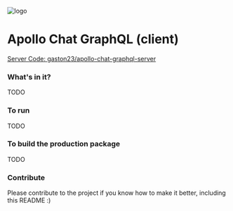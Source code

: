 ![logo](https://cloud.githubusercontent.com/assets/637225/25879422/06326596-3508-11e7-946a-02719aba0ee7.png)

# Apollo Chat GraphQL (client)

[Server Code: gaston23/apollo-chat-graphql-server](http://github.com/gaston23/apollo-chat-graphql-server)

### What's in it?
TODO

### To run
TODO

### To build the production package
TODO

### Contribute
Please contribute to the project if you know how to make it better, including this README :)
